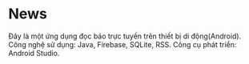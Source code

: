 # News
Đây là một ứng dụng đọc báo trực tuyến trên thiết bị di động(Android). Công nghệ sử dụng: Java, Firebase, SQLite, RSS. Công cụ phát triển: Android Studio.
